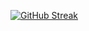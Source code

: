 [![GitHub Streak](https://streak-stats.demolab.com?user=vikashkhati007&theme=youtube-dark&hide_border=true)](https://git.io/streak-stats)
